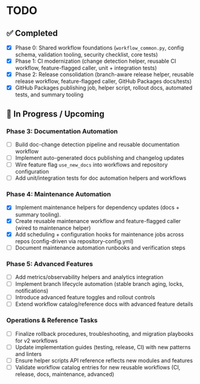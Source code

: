 # TODO

## ✅ Completed

- [x] Phase 0: Shared workflow foundations (`workflow_common.py`, config schema, validation tooling,
      security checklist, core tests)
- [x] Phase 1: CI modernization (change detection helper, reusable CI workflow, feature-flagged
      caller, unit + integration tests)
- [x] Phase 2: Release consolidation (branch-aware release helper, reusable release workflow,
      feature-flagged caller, GitHub Packages docs/tests)
- [x] GitHub Packages publishing job, helper script, rollout docs, automated tests, and summary tooling

## 🚧 In Progress / Upcoming

### Phase 3: Documentation Automation

- [ ] Build doc-change detection pipeline and reusable documentation workflow
- [ ] Implement auto-generated docs publishing and changelog updates
- [ ] Wire feature flag `use_new_docs` into workflows and repository configuration
- [ ] Add unit/integration tests for doc automation helpers and workflows

### Phase 4: Maintenance Automation

- [x] Implement maintenance helpers for dependency updates (docs + summary tooling).
- [x] Create reusable maintenance workflow and feature-flagged caller (wired to maintenance helper)
- [x] Add scheduling + configuration hooks for maintenance jobs across repos (config-driven via repository-config.yml)
- [ ] Document maintenance automation runbooks and verification steps

### Phase 5: Advanced Features

- [ ] Add metrics/observability helpers and analytics integration
- [ ] Implement branch lifecycle automation (stable branch aging, locks, notifications)
- [ ] Introduce advanced feature toggles and rollout controls
- [ ] Extend workflow catalog/reference docs with advanced feature details

### Operations & Reference Tasks

- [ ] Finalize rollback procedures, troubleshooting, and migration playbooks for v2 workflows
- [ ] Update implementation guides (testing, release, CI) with new patterns and linters
- [ ] Ensure helper scripts API reference reflects new modules and features
- [ ] Validate workflow catalog entries for new reusable workflows (CI, release, docs, maintenance,
      advanced)

